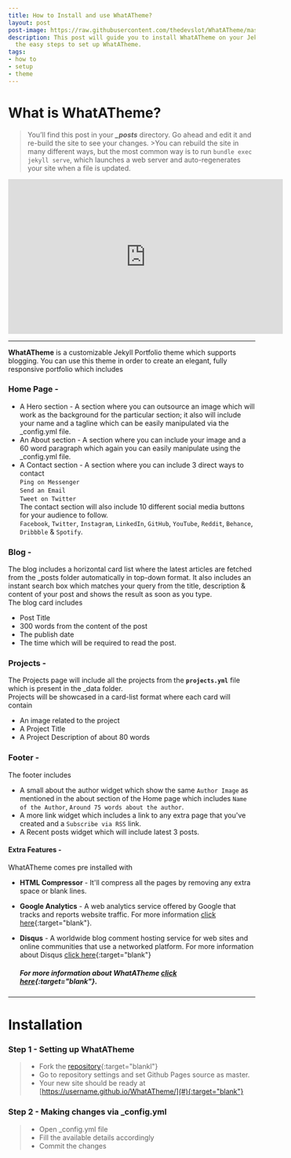 ```yaml
---
title: How to Install and use WhatATheme?
layout: post
post-image: https://raw.githubusercontent.com/thedevslot/WhatATheme/master/assets/images/How%20to%20install%20and%20use%20WhatATheme.png?token=AHMQUEPHRKQFL5FS624RDJ26Z64HK
description: This post will guide you to install WhatATheme on your Jekyll site, follow
  the easy steps to set up WhatATheme.
tags:
- how to
- setup
- theme
---
```


# What is WhatATheme?
>You’ll find this post in your ***_posts*** directory. Go ahead and edit it and re-build the site to see your changes. >You can rebuild the site in many different ways, but the most common way is to run `bundle exec jekyll serve`, which launches a web server and auto-regenerates your site when a file is updated.

<iframe width="560" height="315" src="https://www.youtube.com/embed/VfPa2c9kwhQ" frameborder="0" allow="accelerometer; autoplay; encrypted-media; gyroscope; picture-in-picture" allowfullscreen></iframe>

---

**WhatATheme** is a customizable Jekyll Portfolio theme which supports blogging. You can use this theme in order to create an elegant, fully responsive portfolio which includes

### Home Page -
* A Hero section - A section where you can outsource an image which will work as the background for the particular section; it also will include your name and a tagline which can be easily manipulated via the _config.yml file.
* An About section - A section where you can include your image and a 60 word paragraph which again you can easily manipulate using the _config.yml file.
* A Contact section - A section where you can include 3 direct ways to contact<br>
`Ping on Messenger`<br>
`Send an Email`<br>
`Tweet on Twitter`<br>
The contact section will also include 10 different social media buttons for your audience to follow.<br>
`Facebook`, `Twitter`, `Instagram`, `LinkedIn`, `GitHub`, `YouTube`, `Reddit`, `Behance`, `Dribbble` & `Spotify`.

### Blog -
The blog includes a horizontal card list where the latest articles are fetched from the _posts folder automatically in top-down format. It also includes an instant search box which matches your query from the title, description & content of your post and shows the result as soon as you type.<br>
The blog card includes
* Post Title
* 300 words from the content of the post
* The publish date
* The time which will be required to read the post.

### Projects -
The Projects page will include all the projects from the **`projects.yml`** file which is present in the _data folder.<br>
Projects will be showcased in a card-list format where each card will contain
* An image related to the project
* A Project Title
* A Project Description of about 80 words

### Footer -
The footer includes
* A small about the author widget which show the same `Author Image` as mentioned in the about section of the Home page which includes `Name of the Author`, `Around 75 words about the author`.
* A more link widget which includes a link to any extra page that you've created and a `Subscribe via RSS` link.
* A Recent posts widget which will include latest 3 posts.

#### Extra Features -
WhatATheme comes pre installed with
* **HTML Compressor** - It'll compress all the pages by removing any extra space or blank lines.
* **Google Analytics** - A web analytics service offered by Google that tracks and reports website traffic. For more information [click here](https://analytics.google.com){:target="blank"}.
* **Disqus** - A worldwide blog comment hosting service for web sites and online communities that use a networked platform. For more information about Disqus [click here](https://help.disqus.com/en/articles/1717053-what-is-disqus){:target="blank"}

	##### For more information about WhatATheme [click here](https://github.com/thedevslot/WhatATheme/blob/gh-pages/README.md){:target="blank"}.

---

# Installation
### Step 1 - Setting up WhatATheme
> * Fork the [repository](https://github.com/thedevslot/WhatATheme/tree/master){:target="blankl"}
> * Go to repository settings and set Github Pages source as master.
> * Your new site should be ready at [https://username.github.io/WhatATheme/](#){:target="blank"}

### Step 2 - Making changes via **_config.yml**
> * Open _config.yml file
> * Fill the available details accordingly
> * Commit the changes